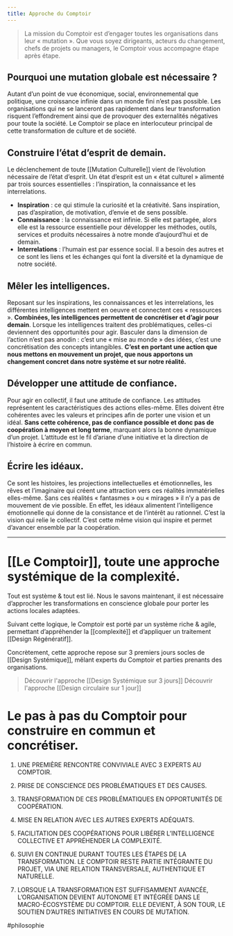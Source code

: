 ```yaml
---
title: Approche du Comptoir
---
```


>La mission du Comptoir est d’engager toutes les organisations dans leur « mutation ». Que vous soyez dirigeants, acteurs du changement, chefs de projets ou managers, le Comptoir vous accompagne étape après étape. 


## Pourquoi une mutation globale est nécessaire ?

Autant d’un point de vue économique, social, environnemental que politique, une croissance infinie dans un monde fini n’est pas possible. Les organisations qui ne se lanceront pas rapidement dans leur transformation risquent l’effondrement ainsi que de provoquer des externalités négatives pour toute la société. Le Comptoir se place en interlocuteur principal de cette transformation de culture et de société.

## Construire l’état d’esprit de demain.

Le déclenchement de toute [[Mutation Culturelle]] vient de l’évolution nécessaire de l’état d’esprit. Un état d’esprit est un « état culturel » alimenté par trois sources essentielles : l’inspiration, la connaissance et les interrelations.

- **Inspiration** : ce qui stimule la curiosité et la créativité. Sans inspiration, pas d’aspiration, de motivation, d’envie et de sens possible.
- **Connaissance** : la connaissance est infinie. Si elle est partagée, alors elle est la ressource essentielle pour développer les méthodes, outils, services et produits nécessaires à notre monde d’aujourd’hui et de demain.
- **Interrelations** : l’humain est par essence social. Il a besoin des autres et ce sont les liens et les échanges qui font la diversité et la dynamique de notre société.

## Mêler les intelligences.

Reposant sur les inspirations, les connaissances et les interrelations, les différentes intelligences mettent en oeuvre et connectent ces « ressources ». **Combinées, les intelligences permettent de concrétiser et d’agir pour demain**. Lorsque les intelligences traitent des problématiques, celles-ci deviennent des opportunités pour agir. Basculer dans la dimension de l’action n’est pas anodin : c’est une « mise au monde » des idées, c’est une concrétisation des concepts intangibles. **C’est en portant une action que nous mettons en mouvement un projet, que nous apportons un changement concret dans notre système et sur notre réalité.**

## Développer une attitude de confiance.

Pour agir en collectif, il faut une attitude de confiance. Les attitudes représentent les caractéristiques des actions elles-même. Elles doivent être cohérentes avec les valeurs et principes afin de porter une vision et un idéal. **Sans cette cohérence, pas de confiance possible et donc pas de coopération à moyen et long terme**, marquant alors la bonne dynamique d’un projet. L’attitude est le fil d’ariane d’une initiative et la direction de l’histoire à écrire en commun.

## Écrire les idéaux.

Ce sont les histoires, les projections intellectuelles et émotionnelles, les rêves et l’imaginaire qui créent une attraction vers ces réalités immatérielles elles-même. Sans ces réalités « fantasmes » ou « mirages » il n’y a pas de mouvement de vie possible. En effet, les idéaux alimentent l’intelligence émotionnelle qui donne de la consistance et de l’intérêt au rationnel. C’est la vision qui relie le collectif. C’est cette même vision qui inspire et permet d’avancer ensemble par la coopération.

---

# [[Le Comptoir]], toute une approche systémique de la complexité.
Tout est système & tout est lié. Nous le savons maintenant, il est nécessaire d’approcher les transformations en conscience globale pour porter les actions locales adaptées.

Suivant cette logique, le Comptoir est porté par un système riche & agile, permettant d’appréhender la [[complexité]] et d’appliquer un traitement [[Design Régénératif]].

Concrètement, cette approche repose sur 3 premiers jours socles de [[Design Systémique]], mêlant experts du Comptoir et parties prenants des organisations.

> Découvrir l'approche [[Design Systémique sur 3 jours]]
> Découvrir l'approche [[Design circulaire sur 1 jour]]

# Le pas à pas du Comptoir pour construire en commun et concrétiser.

1. UNE PREMIÈRE RENCONTRE CONVIVIALE AVEC 3 EXPERTS AU COMPTOIR.

2. PRISE DE CONSCIENCE DES PROBLÉMATIQUES ET DES CAUSES.

3. TRANSFORMATION DE CES PROBLÉMATIQUES EN OPPORTUNITÉS DE COOPÉRATION.

4. MISE EN RELATION AVEC LES AUTRES EXPERTS ADÉQUATS.

5. FACILITATION DES COOPÉRATIONS POUR LIBÉRER L’INTELLIGENCE COLLECTIVE ET APPRÉHENDER LA COMPLEXITÉ.

6. SUIVI EN CONTINUE DURANT TOUTES LES ÉTAPES DE LA TRANSFORMATION. LE COMPTOIR RESTE PARTIE INTÉGRANTE DU PROJET, VIA UNE RELATION TRANSVERSALE, AUTHENTIQUE ET NATURELLE.

7. LORSQUE LA TRANSFORMATION EST SUFFISAMMENT AVANCÉE, L’ORGANISATION DEVIENT AUTONOME ET INTÉGRÉE DANS LE MACRO-ÉCOSYSTÈME DU COMPTOIR. ELLE DEVIENT, À SON TOUR, LE SOUTIEN D’AUTRES INITIATIVES EN COURS DE MUTATION. 

#philosophie 